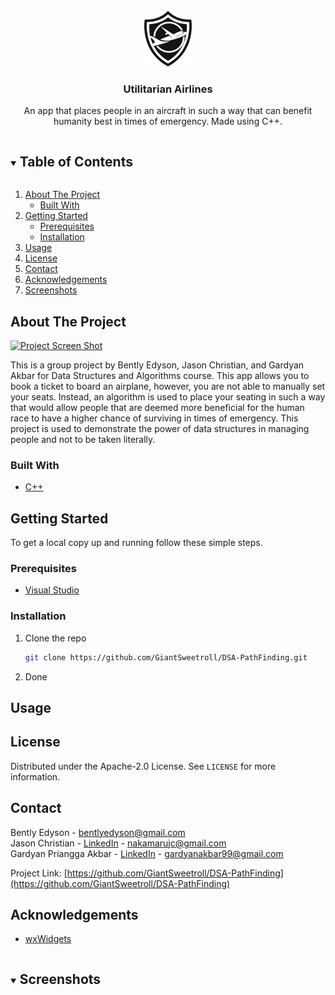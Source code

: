 <!-- PROJECT LOGO -->
<br />
<div align="center">
  <a href="https://gitlab.com/giantsweetroll/AI-Roulette">
    <img src="img/logo.png" alt="Logo" width="15%">
  </a>
  <h3 align="center">Utilitarian Airlines</h3>
  <p>
    An app that places people in an aircraft in such a way that can benefit humanity best in times of emergency. Made using C++.
  </p>
</div>



<!-- TABLE OF CONTENTS -->
<details open="open">
  <summary><h2 style="display: inline-block">Table of Contents</h2></summary>
  <ol>
    <li>
      <a href="#about-the-project">About The Project</a>
      <ul>
        <li><a href="#built-with">Built With</a></li>
      </ul>
    </li>
    <li>
      <a href="#getting-started">Getting Started</a>
      <ul>
        <li><a href="#prerequisites">Prerequisites</a></li>
        <li><a href="#installation">Installation</a></li>
      </ul>
    </li>
    <li><a href="#usage">Usage</a></li>
    <li><a href="#license">License</a></li>
    <li><a href="#contact">Contact</a></li>
    <li><a href="#acknowledgements">Acknowledgements</a></li>
    <li><a href="#screenshots">Screenshots</a></li>
  </ol>
</details>



<!-- ABOUT THE PROJECT -->
## About The Project

[![Project Screen Shot][product-screenshot]](https://github.com/GiantSweetroll/DSA-PathFinding)

This is a group project by Bently Edyson, Jason Christian, and Gardyan Akbar for Data Structures and Algorithms course. This app allows you to book a ticket to board an airplane, however, you are not able to manually set your seats. Instead, an algorithm is used to place your seating in such a way that would allow people that are deemed more beneficial for the human race to have a higher chance of surviving in times of emergency. This project is used to demonstrate the power of data structures in managing people and not to be taken literally.

### Built With

* [C++](https://www.cplusplus.com/)


<!-- GETTING STARTED -->
## Getting Started

To get a local copy up and running follow these simple steps.

### Prerequisites

* [Visual Studio](https://visualstudio.microsoft.com/)

### Installation

1. Clone the repo
   ```sh
   git clone https://github.com/GiantSweetroll/DSA-PathFinding.git
   ```
1. Done



<!-- USAGE EXAMPLES -->
## Usage


<!-- LICENSE -->
## License

Distributed under the Apache-2.0 License. See `LICENSE` for more information.



<!-- CONTACT -->
## Contact

Bently Edyson - bentlyedyson@gmail.com <br>
Jason Christian - [LinkedIn](https://www.linkedin.com/in/jasoncoding/) - nakamarujc@gmail.com <br>
Gardyan Priangga Akbar - [LinkedIn](https://www.linkedin.com/in/gardyan-akbar-246a13194/) - gardyanakbar99@gmail.com

Project Link: [https://github.com/GiantSweetroll/DSA-PathFinding](https://github.com/GiantSweetroll/DSA-PathFinding)



<!-- ACKNOWLEDGEMENTS -->
## Acknowledgements

* [wxWidgets](https://www.wxwidgets.org/)


<!-- SCREENSHOTS -->
<details open="open">
  <summary><h2 style="display: inline-block">Screenshots</h2></summary>
<!--   <img src="images/mainmenu.PNG" alt="main menu" width="20%"> -->
</details>


<!-- MARKDOWN LINKS & IMAGES -->
<!-- https://www.markdownguide.org/basic-syntax/#reference-style-links -->
[contributors-shield]: https://img.shields.io/github/contributors/github_username/repo.svg?style=for-the-badge
[contributors-url]: https://github.com/github_username/repo/graphs/contributors
[forks-shield]: https://img.shields.io/github/forks/github_username/repo.svg?style=for-the-badge
[forks-url]: https://github.com/github_username/repo/network/members
[stars-shield]: https://img.shields.io/github/stars/github_username/repo.svg?style=for-the-badge
[stars-url]: https://github.com/github_username/repo/stargazers
[issues-shield]: https://img.shields.io/github/issues/github_username/repo.svg?style=for-the-badge
[issues-url]: https://github.com/github_username/repo/issues
[license-shield]: https://img.shields.io/github/license/github_username/repo.svg?style=for-the-badge
[license-url]: https://github.com/github_username/repo/blob/master/LICENSE.txt
[linkedin-shield]: https://img.shields.io/badge/-LinkedIn-black.svg?style=for-the-badge&logo=linkedin&colorB=555
[linkedin-url]: https://linkedin.com/in/github_username
[product-screenshot]: img/screenshot.png
